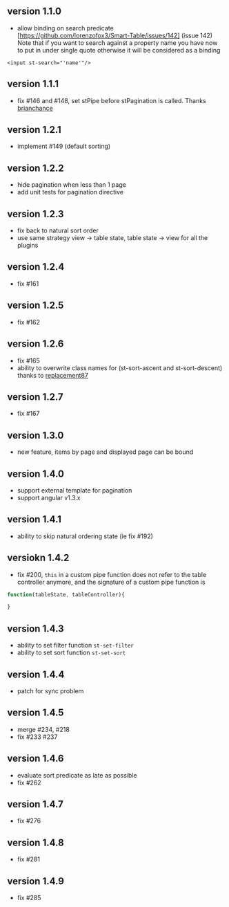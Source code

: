 ## version 1.1.0

* allow binding on search predicate [https://github.com/lorenzofox3/Smart-Table/issues/142] (issue 142)
Note that if you want to search against a property name you have now to put in under single quote otherwise it will be considered as a binding
```markup
<input st-search="'name'"/>
```

## version 1.1.1

* fix #146 and #148, set stPipe before stPagination is called. Thanks [brianchance](https://github.com/brianchance)

## version 1.2.1

* implement #149 (default sorting)

## version 1.2.2

* hide pagination when less than 1 page
* add unit tests for pagination directive

## version 1.2.3

* fix back to natural sort order
* use same strategy view -> table state, table state -> view for all the plugins

## version 1.2.4

* fix #161 

## version 1.2.5

* fix #162

## version 1.2.6

* fix #165
* ability to overwrite class names for (st-sort-ascent and st-sort-descent) thanks to [replacement87](https://github.com/replacement87)

## version 1.2.7

* fix #167

## version 1.3.0

* new feature, items by page and displayed page can be bound

## version 1.4.0

* support external template for pagination
* support angular v1.3.x

## version 1.4.1

* ability to skip natural ordering state (ie fix #192)

## versiokn 1.4.2

* fix #200, `this` in a custom pipe function does not refer to the table controller anymore, and the signature of a custom pipe function is
```javascript
function(tableState, tableController){

}
```

## version 1.4.3

* ability to set filter function <code>st-set-filter</code>
* ability to set sort function <code>st-set-sort</code>

## version 1.4.4

* patch for sync problem

## version 1.4.5

* merge #234, #218
* fix #233 #237

## version 1.4.6

* evaluate sort predicate as late as possible
* fix #262

## version 1.4.7

* fix #276

## version 1.4.8

* fix #281

## version 1.4.9

* fix #285
